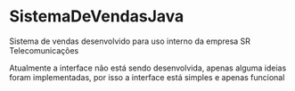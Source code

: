 # SistemaDeVendasJava
Sistema de vendas desenvolvido para uso interno da empresa SR Telecomunicações

Atualmente a interface não está sendo desenvolvida, apenas alguma ideias foram implementadas, por isso a interface está simples e apenas funcional
